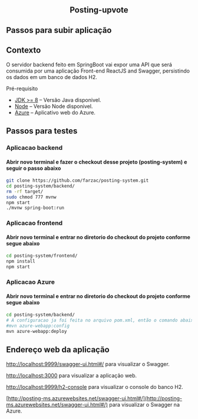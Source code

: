 
<br/>
<p align="center">
  <h2 align="center">Posting-upvote</h2>
</p>


## Passos para subir aplicação


## Contexto
O servidor backend feito em SpringBoot vai expor uma API que será consumida por uma aplicação Front-end ReactJS and Swagger, persistindo os dados em um banco de dados H2.

Pré-requisito



- [JDK >= 8](https://www.oracle.com/br/java/technologies/javase-downloads.html) – Versão Java disponivel.
- [Node](https://nodejs.org/pt-br/download/) – Versão Node disponivel.
- [Azure](https://azure.microsoft.com/pt-br/features/azure-portal/) – Aplicativo web do Azure.


## Passos para testes


### Aplicacao backend

#### Abrir novo terminal e fazer o checkout desse projeto (posting-system) e seguir o passo abaixo



```sh
git clone https://github.com/farzac/posting-system.git
cd posting-system/backend/
rm -rf target/
sudo chmod 777 mvnw
npm start
./mvnw spring-boot:run
```





### Aplicacao frontend


#### Abrir novo terminal e entrar no diretorio do checkout do projeto conforme segue abaixo

```sh
cd posting-system/frontend/
npm install
npm start
```





### Aplicacao Azure


#### Abrir novo terminal e entrar no diretorio do checkout do projeto conforme segue abaixo

```sh
cd posting-system/backend/
# A configuracao ja foi feita no arquivo pom.xml, então o comando abaixo :config não será necessário para esta aplicação, apenas o comando do deply.
#mvn azure-webapp:config
mvn azure-webapp:deploy
```




## Endereço web da aplicação

[http://localhost:9999/swagger-ui.html#/](http://localhost:9999/swagger-ui.html#/) para visualizar o Swagger.<br>

[http://localhost:3000](http://localhost:3000) para visualizar a aplicação web.<br>

[http://localhost:9999/h2-console](http://localhost:9999/h2-console) para visualizar o console do banco H2.<br>

[http://posting-ms.azurewebsites.net/swagger-ui.html#/](http://posting-ms.azurewebsites.net/swagger-ui.html#/) para visualizar o Swagger na Azure.<br>


